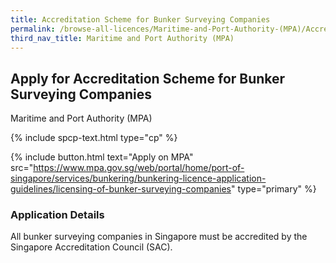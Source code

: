 ```yaml
---
title: Accreditation Scheme for Bunker Surveying Companies
permalink: /browse-all-licences/Maritime-and-Port-Authority-(MPA)/Accreditation-Scheme-for-Bunker-Surveying-Companies
third_nav_title: Maritime and Port Authority (MPA)
---
```


## Apply for Accreditation Scheme for Bunker Surveying Companies

Maritime and Port Authority (MPA)

{% include spcp-text.html type="cp" %}

{% include button.html text="Apply on MPA" src="https://www.mpa.gov.sg/web/portal/home/port-of-singapore/services/bunkering/bunkering-licence-application-guidelines/licensing-of-bunker-surveying-companies" type="primary" %}

### Application Details

<p>All bunker surveying companies in Singapore must be accredited by the Singapore Accreditation Council (SAC).</p>

